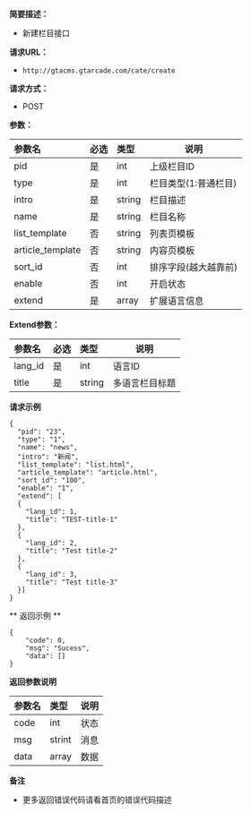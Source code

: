     
**简要描述：** 

- 新建栏目接口

**请求URL：** 
- ` http://gtacms.gtarcade.com/cate/create `
  
**请求方式：**
- POST 

**参数：** 

|参数名|必选|类型|说明|
|:----    |:---|:----- |-----   |
|pid |是  |int |上级栏目ID   |
|type |是  |int | 栏目类型(1:普通栏目)    |
|intro     |是  |string |  栏目描述    |
|name     |是  |string |  栏目名称    |
|list_template     |否  |string |  列表页模板    |
|article_template     |否  |string |  内容页模板    |
|sort_id     |否  |int |  排序字段(越大越靠前)    |
|enable     |否  |int |   开启状态    |
|extend     |是  |array |  扩展语言信息    |

**Extend参数：** 

|参数名|必选|类型|说明|
|:----    |:---|:----- |-----   |
|lang_id  |是  |int |语言ID   |
|title  |是  |string | 多语言栏目标题    |



 **请求示例**

```
{
  "pid": "23",
  "type": "1",
  "name": "news",
  "intro": "新闻",
  "list_template": "list.html",
  "article_template": "article.html",
  "sort_id": "100",
  "enable": "1",
  "extend": [
  {
    "lang_id": 1,
    "title": "TEST-title-1"
  },
  {
    "lang_id": 2,
    "title": "Test title-2"
  },
  {
    "lang_id": 3,
    "title": "Test title-3"
  }]
}
```
** 返回示例 **

```
{
    "code": 0,
    "msg": "Sucess",
    "data": []
}

```
 **返回参数说明** 

|参数名|类型|说明|
|:-----  |:-----|-----                           |
|code |int   |状态  |
|msg  |strint   |消息  |
|data |array   |数据  |

 **备注** 

- 更多返回错误代码请看首页的错误代码描述



